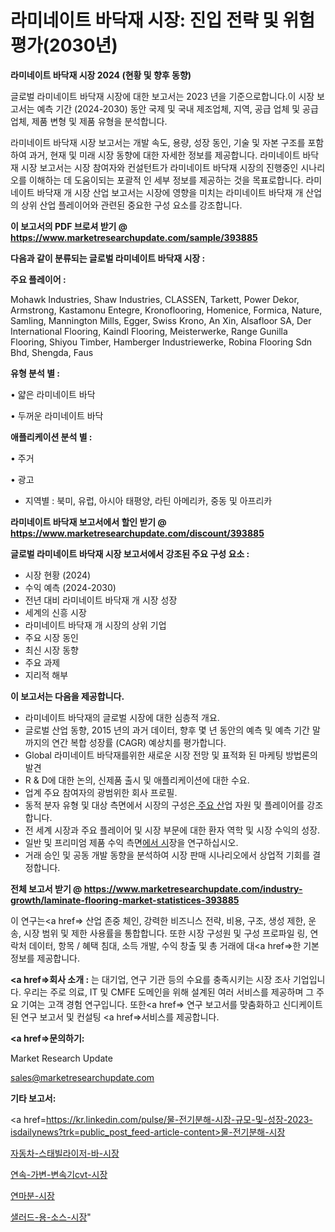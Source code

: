 # 라미네이트 바닥재 시장: 진입 전략 및 위험 평가(2030년)

<strong>라미네이트 바닥재 시장 2024 (현황 및 향후 동향)</strong>

글로벌 라미네이트 바닥재 시장에 대한 보고서는 2023 년을 기준으로합니다.이 시장 보고서는 예측 기간 (2024-2030) 동안 국제 및 국내 제조업체, 지역, 공급 업체 및 공급 업체, 제품 변형 및 제품 유형을 분석합니다.

라미네이트 바닥재 시장 보고서는 개발 속도, 용량, 성장 동인, 기술 및 자본 구조를 포함하여 과거, 현재 및 미래 시장 동향에 대한 자세한 정보를 제공합니다. 라미네이트 바닥재 시장 보고서는 시장 참여자와 컨설턴트가 라미네이트 바닥재 시장의 진행중인 시나리오를 이해하는 데 도움이되는 포괄적 인 세부 정보를 제공하는 것을 목표로합니다. 라미네이트 바닥재 개 시장 산업 보고서는 시장에 영향을 미치는 라미네이트 바닥재 개 산업의 상위 산업 플레이어와 관련된 중요한 구성 요소를 강조합니다.



<strong>이 보고서의 PDF 브로셔 받기 @ <a href=https://www.marketresearchupdate.com/sample/393885>https://www.marketresearchupdate.com/sample/393885</a></strong>



<strong>다음과 같이 분류되는 글로벌 라미네이트 바닥재 시장 :</strong>



<strong>주요 플레이어 :</strong>

Mohawk Industries, Shaw Industries, CLASSEN, Tarkett, Power Dekor, Armstrong, Kastamonu Entegre, Kronoflooring, Homenice, Formica, Nature, Samling, Mannington Mills, Egger, Swiss Krono, An Xin, Alsafloor SA, Der International Flooring, Kaindl Flooring, Meisterwerke, Range Gunilla Flooring, Shiyou Timber, Hamberger Industriewerke, Robina Flooring Sdn Bhd, Shengda, Faus



<strong>유형 분석 별 :</strong>

• 얇은 라미네이트 바닥

• 두꺼운 라미네이트 바닥



<strong>애플리케이션 분석 별 :</strong>

• 주거

• 광고

<ul>
  <li>지역별 : 북미, 유럽, 아시아 태평양, 라틴 아메리카, 중동 및 아프리카</li>
</ul>


<strong>라미네이트 바닥재 보고서에서 할인 받기 @ <a href=https://www.marketresearchupdate.com/discount/393885>https://www.marketresearchupdate.com/discount/393885</a></strong>



<strong>글로벌 라미네이트 바닥재 시장 보고서에서 강조된 주요 구성 요소 :</strong>
<ul>
  <li>시장 현황 (2024)</li>
  <li>수익 예측 (2024-2030)</li>
  <li>전년 대비 라미네이트 바닥재 개 시장 성장</li>
  <li>세계의 신흥 시장</li>
  <li>라미네이트 바닥재 개 시장의 상위 기업</li>
  <li>주요 시장 동인</li>
  <li>최신 시장 동향</li>
  <li>주요 과제</li>
  <li>지리적 해부</li>
</ul>


<strong>이 보고서는 다음을 제공합니다.</strong>
<ul>
  <li>라미네이트 바닥재의 글로벌 시장에 대한 심층적 개요.</li>
  <li>글로벌 산업 동향, 2015 년의 과거 데이터, 향후 몇 년 동안의 예측 및 예측 기간 말까지의 연간 복합 성장률 (CAGR) 예상치를 평가합니다.</li>
  <li>Global 라미네이트 바닥재를위한 새로운 시장 전망 및 표적화 된 마케팅 방법론의 발견</li>
  <li>R &amp; D에 대한 논의, 신제품 출시 및 애플리케이션에 대한 수요.</li>
  <li>업계 주요 참여자의 광범위한 회사 프로필.</li>
  <li>동적 분자 유형 및 대상 측면에서 시장의 구성은<a href=> 주요 산</a>업 자원 및 플레이어를 강조합니다.</li>
  <li>전 세계 시장과 주요 플레이어 및 시장 부문에 대한 환자 역학 및 시장 수익의 성장.</li>
  <li>일반 및 프리미엄 제품 수익 측면<a href=>에서 시</a>장을 연구하십시오.</li>
  <li>거래 승인 및 공동 개발 동향을 분석하여 시장 판매 시나리오에서 상업적 기회를 결정합니다.</li>
</ul>



<strong>전체 보고서 받기 @ <a href=https://www.marketresearchupdate.com/industry-growth/laminate-flooring-market-statistices-393885>https://www.marketresearchupdate.com/industry-growth/laminate-flooring-market-statistices-393885</a></strong>

이 연구는<a href=> 산업 존중</a> 체인, 강력한 비즈니스 전략, 비용, 구조, 생성 제한, 운송, 시장 범위 및 제한 사용률을 통합합니다. 또한 시장 구성원 및 구성 프로파일 링, 연락처 데이터, 항목 / 혜택 침대, 소득 개발, 수익 창출 및 총 거래에 대<a href=>한 기본 </a>정보를 제공합니다.



<strong><a href=>회사 소</a>개 :</strong>
는 대기업, 연구 기관 등의 수요를 충족시키는 시장 조사 기업입니다. 우리는 주로 의료, IT 및 CMFE 도메인을 위해 설계된 여러 서비스를 제공하며 그 주요 기여는 고객 경험 연구입니다. 또한<a href=> 연구 보</a>고서를 맞춤화하고 신디케이트 된 연구 보고서 및 컨설팅 <a href=>서비스</a>를 제공합니다.



<strong><a href=>문의하기:</a></strong>

Market Research Update

sales@marketresearchupdate.com



<strong>기타 보고서:</strong>

<a href=https://kr.linkedin.com/pulse/물-전기분해-시장-규모-및-성장-2023-isdailynews?trk=public_post_feed-article-content>물-전기분해-시장</a>

<a href=https://www.linkedin.com/pulse/자동차-스태빌라이저-바-시장-세분화-연구-및-목표-고객2029년-market-matrix-musings-analysis-ewm1f/>자동차-스태빌라이저-바-시장</a>

<a href=https://www.linkedin.com/pulse/연속-가변-변속기cvt-시장-경쟁-분석-및-성장-잠재력-2029-kpvzf/>연속-가변-변속기cvt-시장</a>

<a href=https://www.linkedin.com/pulse/연마분-시장-세분화-연구-및-목표-고객2029년-trendsetters-talk-360-analysis-veuif/>연마분-시장</a>

<a href=https://www.linkedin.com/pulse/샐러드-용-소스-시장-경쟁-분석-및-성장-잠재력-2030-analytics-avenue-adventures-24-ana-twvvc/>샐러드-용-소스-시장</a>"

